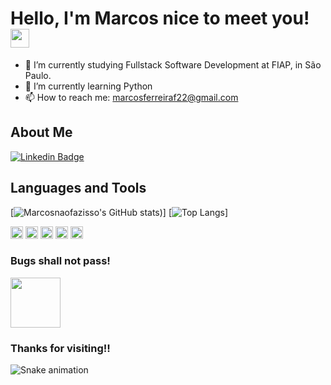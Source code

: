 # Hello, I'm Marcos nice to meet you! <img src=https://github.com/TheDudeThatCode/TheDudeThatCode/blob/master/Assets/Hi.gif width="30">

- 🔭 I’m currently studying Fullstack Software Development at FIAP, in São Paulo.
- 🌱 I’m currently learning Python
- 📫 How to reach me: marcosferreiraf22@gmail.com

## About Me
[![Linkedin Badge](https://img.shields.io/badge/-LinkedIn-blue?style=flat-square&logo=Linkedin&logoColor=white&link=https://www.linkedin.com/in/marcosvmferreira/)](https://www.linkedin.com/in/marcosvmferreira/)

## Languages and Tools
  [![Marcosnaofazisso's GitHub stats](https://github-readme-stats.vercel.app/api?username=marcosnaofazisso&show_icons=true&theme=onedark))]
  [![Top Langs](https://github-readme-stats.vercel.app/api/top-langs/?username=marcosnaofazisso&layout=compact&theme=onedark)]

<code><img height="20" src="https://img.shields.io/badge/HTML5-E34F26?style=for-the-badge&logo=html5&logoColor=white"></code>
<code><img height="20" src="https://img.shields.io/badge/CSS3-1572B6?style=for-the-badge&logo=css3&logoColor=white"></code>
<code><img height="20" src="https://img.shields.io/badge/JavaScript-F7DF1E?style=for-the-badge&logo=javascript&logoColor=black"></code>
<code><img height="20" src="https://img.shields.io/badge/Java-ED8B00?style=for-the-badge&logo=java&logoColor=white"></code>
<code><img height="20" src="https://img.shields.io/badge/Python-3776AB?style=for-the-badge&logo=python&logoColor=white"></code>

### Bugs shall not pass!
<img src=https://github.com/TheDudeThatCode/TheDudeThatCode/blob/master/Assets/gandalf_parrot.gif width="80">

### Thanks for visiting!!

![Snake animation](https://github.com/marcosnaofazisso/rafaballerini/blob/output/github-contribution-grid-snake.svg)
